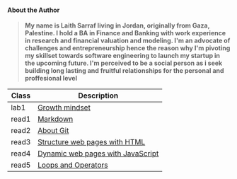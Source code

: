 #### About the Author
> **My name is Laith Sarraf living in Jordan, originally from Gaza, Palestine. I hold a BA in Finance and Banking with work experience in research and financial valuation and modeling. I'm an advocate of challenges and entrepreneurship hence the reason why I'm pivoting my skillset towards software engineering to launch my startup in the upcoming future. I'm perceived to be a social person as i seek building long lasting and fruitful relationships for the personal and proffesional level**


| Class  | Description |
| ----------- | ----------- |
| lab1 | [Growth mindset](https://laithsarraf.github.io/reading-notes/lab1) |
| read1 | [Markdown](201/read1.md) |
| read2 | [About Git](201/read2.md) |
| read3 |  [Structure web pages with HTML](201/read3.md) |
| read4 | [Dynamic web pages with JavaScript](201/read4.md)| 
| read5 | [Loops and Operators](201/read5.md)| 
